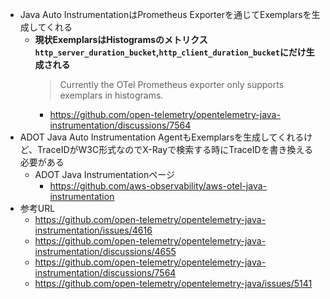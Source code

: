 - Java Auto InstrumentationはPrometheus Exporterを通じてExemplarsを生成してくれる
  - **現状ExemplarsはHistogramsのメトリクス`http_server_duration_bucket`,`http_client_duration_bucket`にだけ生成される**
    > Currently the OTel Prometheus exporter only supports exemplars in histograms.
    - https://github.com/open-telemetry/opentelemetry-java-instrumentation/discussions/7564
- ADOT Java Auto Instrumentation AgentもExemplarsを生成してくれるけど、TraceIDがW3C形式なのでX-Rayで検索する時にTraceIDを書き換える必要がある
  - ADOT Java Instrumentationページ
    - https://github.com/aws-observability/aws-otel-java-instrumentation
- 参考URL
  - https://github.com/open-telemetry/opentelemetry-java-instrumentation/issues/4616
  - https://github.com/open-telemetry/opentelemetry-java-instrumentation/discussions/4655
  - https://github.com/open-telemetry/opentelemetry-java-instrumentation/discussions/7564
  - https://github.com/open-telemetry/opentelemetry-java/issues/5141